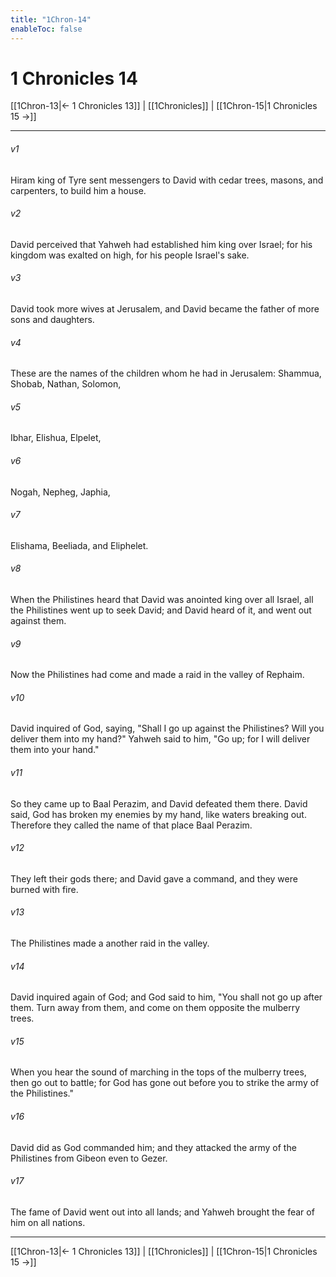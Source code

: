 ```yaml
---
title: "1Chron-14"
enableToc: false
---
```


# 1 Chronicles 14

[[1Chron-13|← 1 Chronicles 13]] | [[1Chronicles]] | [[1Chron-15|1 Chronicles 15 →]]
***



###### v1 
Hiram king of Tyre sent messengers to David with cedar trees, masons, and carpenters, to build him a house. 

###### v2 
David perceived that Yahweh had established him king over Israel; for his kingdom was exalted on high, for his people Israel's sake. 

###### v3 
David took more wives at Jerusalem, and David became the father of more sons and daughters. 

###### v4 
These are the names of the children whom he had in Jerusalem: Shammua, Shobab, Nathan, Solomon, 

###### v5 
Ibhar, Elishua, Elpelet, 

###### v6 
Nogah, Nepheg, Japhia, 

###### v7 
Elishama, Beeliada, and Eliphelet. 

###### v8 
When the Philistines heard that David was anointed king over all Israel, all the Philistines went up to seek David; and David heard of it, and went out against them. 

###### v9 
Now the Philistines had come and made a raid in the valley of Rephaim. 

###### v10 
David inquired of God, saying, "Shall I go up against the Philistines? Will you deliver them into my hand?" Yahweh said to him, "Go up; for I will deliver them into your hand." 

###### v11 
So they came up to Baal Perazim, and David defeated them there. David said, God has broken my enemies by my hand, like waters breaking out. Therefore they called the name of that place Baal Perazim. 

###### v12 
They left their gods there; and David gave a command, and they were burned with fire. 

###### v13 
The Philistines made a another raid in the valley. 

###### v14 
David inquired again of God; and God said to him, "You shall not go up after them. Turn away from them, and come on them opposite the mulberry trees. 

###### v15 
When you hear the sound of marching in the tops of the mulberry trees, then go out to battle; for God has gone out before you to strike the army of the Philistines." 

###### v16 
David did as God commanded him; and they attacked the army of the Philistines from Gibeon even to Gezer. 

###### v17 
The fame of David went out into all lands; and Yahweh brought the fear of him on all nations.

***
[[1Chron-13|← 1 Chronicles 13]] | [[1Chronicles]] | [[1Chron-15|1 Chronicles 15 →]]
